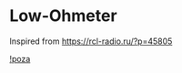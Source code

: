 # Low-Ohmeter

Inspired from https://rcl-radio.ru/?p=45805

[!poza](https://github.com/vlad-gheorghe/Low-Ohmeter/blob/main/132942329_122151316386646_2547413968379934971_n.jpg)

